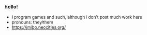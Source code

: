 ### hello!

- i program games and such, although i don't post much work here
- pronouns: they/them
- https://jmibo.neocities.org/
